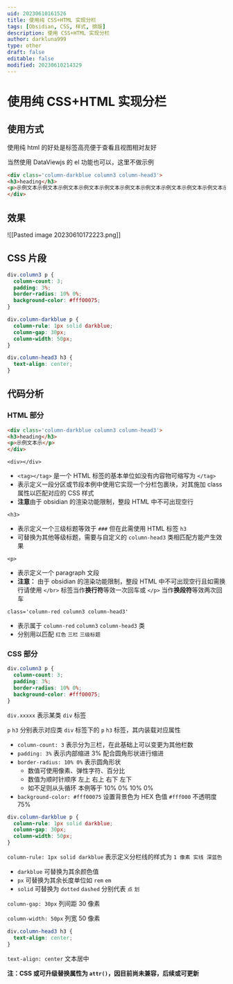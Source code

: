 ```yaml
---
uid: 20230610161526
title: 使用纯 CSS+HTML 实现分栏
tags: [Obsidian, CSS, 样式, 排版]
description: 使用 CSS+HTML 实现分栏
author: darkluna999
type: other
draft: false
editable: false
modified: 20230610214329
---
```


# 使用纯 CSS+HTML 实现分栏

## 使用方式

使用纯 html 的好处是标签高亮便于查看且视图相对友好

当然使用 DataViewjs 的 el 功能也可以，这里不做示例

```HTML
<div class='column-darkblue column3 column-head3'>
<h3>heading</h3>
<p>示例文本示例文本示例文本示例文本示例文本示例文本示例文本示例文本示例文本示例文本示例文本示例文本示例文本示例文本示例文本示例文本示例文本示例文本示例文本示例文本示例文本示例文本示例文本示例文本示例文本示例文本示例文本示例文本示例文本示例文本示例文本示例文本示例文本示例文本示例文本示例文本示例文本示例文本示例文本示例文本示例文本示例文本示例文本示例文本示例文本示例文本示例文本示例文本示例文本示例文本示例文本示例文本示例文本示例文本示例文本示例文本示例文本示例文本示例文本示例文本示例文本示例文本示例文本示例文本示例文本示例文本示例文本示例文本示例文本示例文本示例文本示例文本示例文本示例文本示例文本示例文本示例文本示例文本示例文本示例文本示例文本示例文本示例文本示例文本示例文本示例文本示例文本示例文本示例文本示例文本示例文本示例文本示例文本示例文本示例文本示例文本示例文本示例文本示例文本示例文本示例文本示例文本示例文本示例文本示例文本示例文本示例文本示例文本示例文本示例文本示例文本示例文本示例文本示例文本示例文本示例文本示例文本示例文本示例文本示例文本示例文本示例文本示例文本示例文本示例文本示例文本示例文本示例文本示例文本示例文本示例文本示例文本示例文本示例文本示例文本示例文本示例文本示例文本示例文本示例文本示例文本示例文本示例文本示例文本示例文本示例文本示例文本示例文本示例文本示例文本示例文本示例文本示例文本示例文本示例文本示例文本示例文本示例文本示例文本示例文本示例文本示例文本示例文本示例文本示例文本示例文本示例文本示例文本示例文本示例文本示例文本示例文本示例文本示例文本示例文本示例文本</p>
</div>
```

## 效果

![[Pasted image 20230610172223.png]]

## CSS 片段

```CSS
div.column3 p {
  column-count: 3;
  padding: 3%;
  border-radius: 10% 0%;
  background-color: #fff00075;
}

div.column-darkblue p {
  column-rule: 1px solid darkblue;
  column-gap: 30px;
  column-width: 50px;
}

div.column-head3 h3 {
  text-align: center;
}

```

## 代码分析

### HTML 部分

```HTML
<div class='column-darkblue column3 column-head3'>
<h3>heading</h3>
<p>示例文本示</p>
</div>
```

`<div></div>`

- `<tag></tag>` 是一个 HTML 标签的基本单位如没有内容物可缩写为 `</tag>`
- 表示定义一段分区或节段本例中使用它实现一个分栏包裹块，对其施加 class 属性以匹配对应的 CSS 样式
- **注意**由于 obsidian 的渲染功能限制，整段 HTML 中不可出现空行

`<h3>`

- 表示定义一个三级标题等效于 `###` 但在此需使用 HTML 标签 `h3`
- 可替换为其他等级标题，需要与自定义的 `column-head3` 类相匹配方能产生效果

`<p>`

- 表示定义一个 paragraph 文段
- **注意：** 由于 obsidian 的渲染功能限制，整段 HTML 中不可出现空行且如需换行请使用 `</br>` 标签当作**换行符**等效一次回车或 `</p>` 当作**换段符**等效两次回车

`class='column-red column3 column-head3'`

- 表示属于 `column-red` `column3` `column-head3` 类
- 分别用以匹配 `红色` `三栏` `三级标题`

### CSS 部分

```CSS
div.column3 p {
  column-count: 3;
  padding: 3%;
  border-radius: 10% 0%;
  background-color: #fff00075;
}

```

`div.xxxxx` 表示某类 `div` 标签

`p` `h3` 分别表示对应类 `div` 标签下的 `p` `h3` 标签，其内装载对应属性

- `column-count: 3` 表示分为三栏，在此基础上可以变更为其他栏数
- `padding: 3%` 表示内部缩进 3% 配合圆角形状进行缩进
- `border-radius: 10% 0%` 表示圆角形状
    - 数值可使用像素、弹性字符、百分比
    - 数值为顺时针顺序 左上 右上 右下 左下
    - 如不足则从头循环 本例等于 10% 0% 10% 0%
- `background-color: #fff00075` 设置背景色为 HEX 色值 `#fff000` 不透明度 75%

```CSS
div.column-darkblue p {
  column-rule: 1px solid darkblue;
  column-gap: 30px;
  column-width: 50px;
}
```

`column-rule: 1px solid darkblue` 表示定义分栏线的样式为 `1 像素 实线 深蓝色`

- `darkblue` 可替换为其余颜色值
- `px` 可替换为其余长度单位如 `rem` `em`
- `solid` 可替换为 `dotted` `dashed` 分别代表 `点` `划`

`column-gap: 30px` 列间距 30 像素

`column-width: 50px` 列宽 50 像素

```CSS
div.column-head3 h3 {
  text-align: center;
}
```

`text-align: center` 文本居中

**注：CSS 或可升级替换属性为 `attr()`，因目前尚未兼容，后续或可更新**